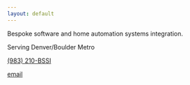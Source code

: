 ```yaml
---
layout: default
---
```


Bespoke software and home automation systems integration.

Serving Denver/Boulder Metro

[(983) 210-BSSI](tel:+19832102774)

[email](mailto:inquiry@bssi.co?Subject=Website%20Inquiry)
